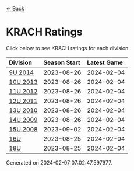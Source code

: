 [<- Back](../readme.md)
# KRACH Ratings
Click below to see KRACH ratings for each division

| Division | Season Start | Latest Game |
| :-- | :-- | :-- |
| [9U 2014](9U-2014-ratings.md) | 2023-08-26 | 2024-02-04 |
| [10U 2013](10U-2013-ratings.md) | 2023-08-26 | 2024-02-04 |
| [11U 2012](11U-2012-ratings.md) | 2023-08-26 | 2024-02-04 |
| [12U 2011](12U-2011-ratings.md) | 2023-08-26 | 2024-02-04 |
| [13U 2010](13U-2010-ratings.md) | 2023-08-26 | 2024-02-04 |
| [14U 2009](14U-2009-ratings.md) | 2023-08-26 | 2024-02-04 |
| [15U 2008](15U-2008-ratings.md) | 2023-09-02 | 2024-02-04 |
| [16U](16U-ratings.md) | 2023-08-25 | 2024-02-04 |
| [18U](18U-ratings.md) | 2023-08-25 | 2024-02-04 |

Generated on 2024-02-07 07:02:47.597977.
